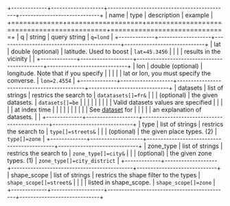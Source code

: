 +-------------+-------------------+--------------------------------------------+-----------------------------+
| name        | type              | description                                | example                     |
+=============+===================+============================================+=============================+
| q           | string            | query string                               | `q=lond`                    |
+-------------+-------------------+--------------------------------------------+-----------------------------+
| lat         | double (optional) | latitude. Used to boost                    | `lat=45.3456`               |
|             |                   | results in the vicinity                    |                             |
+-------------+-------------------+--------------------------------------------+-----------------------------+
| lon         | double (optional) | longitude. Note that if you specify        |                             |
|             |                   | lat or lon, you must specify the converse. | `lon=2.4554`                |
+-------------+-------------------+--------------------------------------------+-----------------------------+
| datasets    | list of strings   | restrics the search to                     | `datatasets[]=fr&`          |
|             | (optional)        | the given datasets.                        | `datasets[]=be`             |
|             |                   |                                            |                             |
|             |                   | Valid datasets values are specified        |                             |
|             |                   | at index time                              |                             |
|             |                   |                                            |                             |
|             |                   | See [dataset](/docs/concepts.md) for       |                             |
|             |                   | an explanation of datasets.                |                             |
+-------------+-------------------+--------------------------------------------+-----------------------------+
| type        | list of strings   | restrics the search to                     | `type[]=streets&`           |
|             | (optional)        | the given place types.    (2)              | `type[]=zone`               |
+-------------+-------------------+--------------------------------------------+-----------------------------+
| zone_type   | list of strings   | restrics the search to                     | `zone_type[]=city&`         |
|             | (optional)        | the given zone types. (1)                  | `zone_type[]=city_district` |
+-------------+-------------------+--------------------------------------------+-----------------------------+
| shape_scope | list of strings   | restrics the shape filter to the types     | `shape_scope[]=street&`     |
|             |                   | listed in shape_scope.                     | `shape_scope[]=zone`        |
+-------------+-------------------+--------------------------------------------+-----------------------------+


